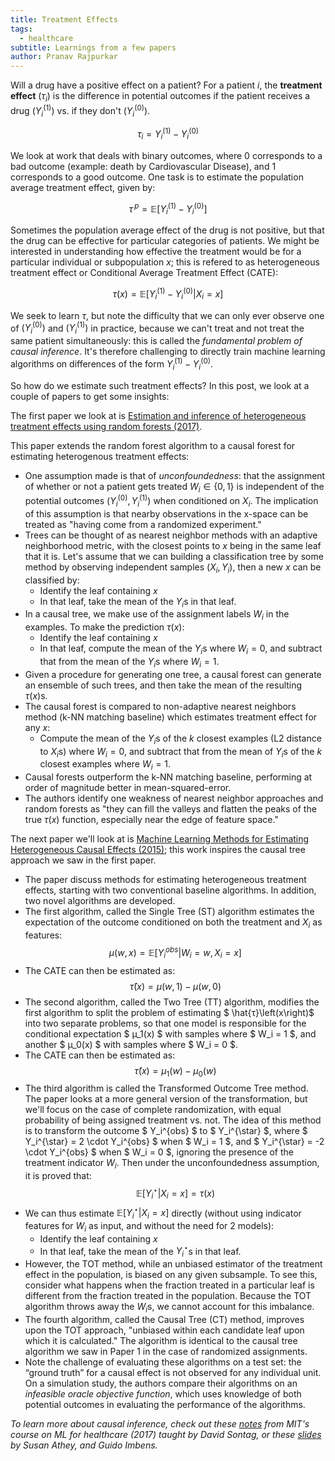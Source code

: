 ```yaml
---
title: Treatment Effects
tags:
  - healthcare
subtitle: Learnings from a few papers
author: Pranav Rajpurkar
---
```


Will a drug have a positive effect on a patient? For a patient $i$, the **treatment effect** (${τ_i}$) is the difference in potential outcomes if the patient receives a drug $(Y_i^{(1)})$ vs. if they don't $(Y_i^{(0)})$.

$$τ_i = Y_i^{(1)} - Y_i^{(0)}$$

We look at work that deals with binary outcomes, where 0 corresponds to a bad outcome (example: death by Cardiovascular Disease), and 1 corresponds to a good outcome. One task is to estimate the population average treatment effect, given by:

$$τ\,^p = \mathbb{E}[Y_i^{(1)} - Y_i^{(0)}]$$

Sometimes the population average effect of the drug is not positive, but that the drug can be effective for particular categories of patients. We might be interested in understanding how effective the treatment would be for a particular individual or subpopulation $x$; this is refered to as heterogeneous treatment effect or Conditional Average Treatment Effect (CATE):

$$τ\left(x\right) = \mathbb{E}[Y_i^{(1)} - Y_i^{(0)} | X_i = x]$$

We seek to learn $τ$, but note the difficulty that we can only ever observe one of $(Y_i^{(0)})$ and $(Y_i^{(1)})$ in practice, because we can't treat and not treat the same patient simultaneously: this is called the *fundamental problem of causal inference*. It's therefore challenging to directly train machine learning algorithms on differences of the form $Y_i^{(1)} - Y_i^{(0)}$.

So how do we estimate such treatment effects? In this post, we look at a couple of papers to get some insights:

The first paper we look at is [Estimation and inference of heterogeneous treatment effects using random forests (2017)](http://www.tandfonline.com/doi/abs/10.1080/01621459.2017.1319839).

This paper extends the random forest algorithm to a causal forest for estimating heterogenous treatment effects:
- One assumption made is that of *unconfoundedness*: that the assignment of whether or not a patient gets treated $W_i \in \lbrace  0, 1 \rbrace$ is independent of the potential outcomes $(Y_i^{(0)}, Y_i^{(1)})$ when conditioned on $X_i$. The implication of this assumption is that nearby observations in the x-space can be treated as "having come from a randomized experiment."
- Trees can be thought of as nearest neighbor methods with an adaptive neighborhood metric, with the closest points to $x$ being in the same leaf that it is. Let's assume that we can building a classification tree by some method by observing independent samples $(X_i, Y_i)$, then a new $x$ can be classified by:
    - Identify the leaf containing $x$
    - In that leaf, take the mean of the $Y_i$s in that leaf.
- In a causal tree, we make use of the assignment labels $W_i$ in the examples. To make the prediction $τ\left(x\right)$:
    - Identify the leaf containing $x$
    - In that leaf, compute the mean of the $Y_i$s where $W_i = 0$, and subtract that from the mean of the $Y_i$s where $W_i = 1$.
- Given a procedure for generating one tree, a causal forest can generate an ensemble of such trees, and then take the mean of the resulting $τ\left(x\right)$s.
- The causal forest is compared to non-adaptive nearest neighbors method (k-NN matching baseline) which estimates treatment effect for any $x$:
    - Compute the mean of the $Y_i$s of the $k$ closest examples (L2 distance to $X_i$s) where $W_i = 0$, and subtract that from the mean of $Y_i$s of the $k$ closest examples where $W_i = 1$.
- Causal forests outperform the k-NN matching baseline, performing at order of magnitude better in mean-squared-error.
- The authors identify one weakness of nearest neighbor approaches and random forests as "they can fill the valleys and flatten the peaks of the true $τ\left(x\right)$ function, especially near the edge of feature space."

The next paper we'll look at is [Machine Learning Methods for Estimating Heterogeneous Causal Effects (2015)](https://pdfs.semanticscholar.org/86ce/004214845a1683d59b64c4363a067d342cac.pdf); this work inspires the causal tree approach we saw in the first paper. 

- The paper discuss methods for estimating heterogeneous treatment effects, starting with two conventional baseline algorithms. In addition, two novel algorithms are developed.
- The first algorithm, called the Single Tree (ST) algorithm estimates the expectation of the outcome conditioned on both the treatment and $X_i$ as features:
$$ µ(w, x) = \mathbb{E}[Y_i^{obs} | W_i = w, X_i = x]$$
- The CATE can then be estimated as:
$$ \hat{τ}\left(x\right)  = µ(w, 1)  - µ(w, 0)$$
- The second algorithm, called the Two Tree (TT) algorithm, modifies the first algorithm to split the problem of estimating $ \hat{τ}\left(x\right)$ into two separate problems, so that one model is responsible for the conditional expectation $ µ_1(x) $ with samples where $ W_i = 1 $, and another $ µ_0(x) $ with samples where $ W_i = 0 $.
- The CATE can then be estimated as:
$$ \hat{τ}\left(x\right)  = µ_1(w)  - µ_0(w)$$
- The third algorithm is called the Transformed Outcome Tree method. The paper looks at a more general version of the transformation, but we'll focus on the case of complete randomization, with equal probability of being assigned treatment vs. not. The idea of this method is to transform the outcome $ Y_i^{obs} $ to $ Y_i^{\star} $, where $ Y_i^{\star} = 2 \cdot Y_i^{obs} $ when $ W_i = 1 $, and $ Y_i^{\star} = -2 \cdot Y_i^{obs} $ when $ W_i = 0 $, ignoring the presence of the treatment indicator $W_i$. Then under the unconfoundedness assumption, it is proved that:
$$\mathbb{E}[Y_i^{\star} | X_i = x] = τ\left(x\right) $$
- We can thus estimate $\mathbb{E}[Y_i^{\star} | X_i = x]$ directly (without using indicator features for $W_i$ as input, and without the need for 2 models):
    - Identify the leaf containing $x$
    - In that leaf, take the mean of the $Y_i^{\star}$s in that leaf.
- However, the TOT method, while an unbiased estimator of the treatment effect in the population, is biased on any given subsample. To see this, consider what happens when the fraction treated in a particular leaf is different from the fraction treated in the population. Because the TOT algorithm throws away the $W_i$s, we cannot account for this imbalance.
- The fourth algorithm, called the Causal Tree (CT) method, improves upon the TOT approach, "unbiased within each candidate leaf upon which it is calculated." The algorithm is identical to the causal tree algorithm we saw in Paper 1 in the case of randomized assignments.
- Note the challenge of evaluating these algorithms on a test set:  the “ground truth” for a causal effect is not observed for any individual unit. On a simulation study, the authors compare their algorithms on an *infeasible oracle objective function*, which uses knowledge of both potential outcomes in evaluating the performance of the algorithms.


*To learn more about causal inference, check out these [notes](https://mlhc17mit.github.io/slides/lecture3.pdf) from MIT's course on ML for healthcare (2017) taught by David Sontag, or these [slides](http://www.nasonline.org/programs/sackler-colloquia/documents/athey.pdf) by Susan Athey, and Guido Imbens.*
